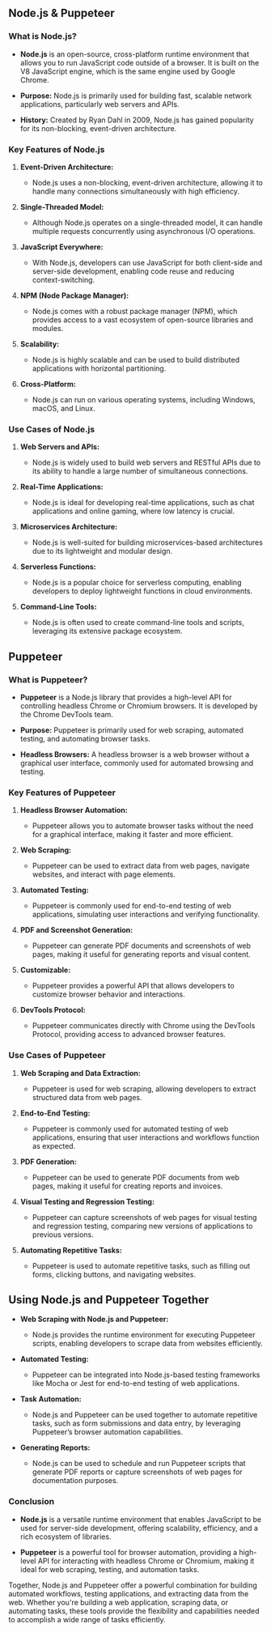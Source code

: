 ## Node.js & Puppeteer

### What is Node.js?

- **Node.js** is an open-source, cross-platform runtime environment that allows you to run JavaScript code outside of a browser. It is built on the V8 JavaScript engine, which is the same engine used by Google Chrome.

- **Purpose:** Node.js is primarily used for building fast, scalable network applications, particularly web servers and APIs.

- **History:** Created by Ryan Dahl in 2009, Node.js has gained popularity for its non-blocking, event-driven architecture.

### Key Features of Node.js

1. **Event-Driven Architecture:**
   - Node.js uses a non-blocking, event-driven architecture, allowing it to handle many connections simultaneously with high efficiency.

2. **Single-Threaded Model:**
   - Although Node.js operates on a single-threaded model, it can handle multiple requests concurrently using asynchronous I/O operations.

3. **JavaScript Everywhere:**
   - With Node.js, developers can use JavaScript for both client-side and server-side development, enabling code reuse and reducing context-switching.

4. **NPM (Node Package Manager):**
   - Node.js comes with a robust package manager (NPM), which provides access to a vast ecosystem of open-source libraries and modules.

5. **Scalability:**
   - Node.js is highly scalable and can be used to build distributed applications with horizontal partitioning.

6. **Cross-Platform:**
   - Node.js can run on various operating systems, including Windows, macOS, and Linux.

### Use Cases of Node.js

1. **Web Servers and APIs:**
   - Node.js is widely used to build web servers and RESTful APIs due to its ability to handle a large number of simultaneous connections.

2. **Real-Time Applications:**
   - Node.js is ideal for developing real-time applications, such as chat applications and online gaming, where low latency is crucial.

3. **Microservices Architecture:**
   - Node.js is well-suited for building microservices-based architectures due to its lightweight and modular design.

4. **Serverless Functions:**
   - Node.js is a popular choice for serverless computing, enabling developers to deploy lightweight functions in cloud environments.

5. **Command-Line Tools:**
   - Node.js is often used to create command-line tools and scripts, leveraging its extensive package ecosystem.


## Puppeteer

### What is Puppeteer?

- **Puppeteer** is a Node.js library that provides a high-level API for controlling headless Chrome or Chromium browsers. It is developed by the Chrome DevTools team.

- **Purpose:** Puppeteer is primarily used for web scraping, automated testing, and automating browser tasks.

- **Headless Browsers:** A headless browser is a web browser without a graphical user interface, commonly used for automated browsing and testing.

### Key Features of Puppeteer

1. **Headless Browser Automation:**
   - Puppeteer allows you to automate browser tasks without the need for a graphical interface, making it faster and more efficient.

2. **Web Scraping:**
   - Puppeteer can be used to extract data from web pages, navigate websites, and interact with page elements.

3. **Automated Testing:**
   - Puppeteer is commonly used for end-to-end testing of web applications, simulating user interactions and verifying functionality.

4. **PDF and Screenshot Generation:**
   - Puppeteer can generate PDF documents and screenshots of web pages, making it useful for generating reports and visual content.

5. **Customizable:**
   - Puppeteer provides a powerful API that allows developers to customize browser behavior and interactions.

6. **DevTools Protocol:**
   - Puppeteer communicates directly with Chrome using the DevTools Protocol, providing access to advanced browser features.

### Use Cases of Puppeteer

1. **Web Scraping and Data Extraction:**
   - Puppeteer is used for web scraping, allowing developers to extract structured data from web pages.

2. **End-to-End Testing:**
   - Puppeteer is commonly used for automated testing of web applications, ensuring that user interactions and workflows function as expected.

3. **PDF Generation:**
   - Puppeteer can be used to generate PDF documents from web pages, making it useful for creating reports and invoices.

4. **Visual Testing and Regression Testing:**
   - Puppeteer can capture screenshots of web pages for visual testing and regression testing, comparing new versions of applications to previous versions.

5. **Automating Repetitive Tasks:**
   - Puppeteer is used to automate repetitive tasks, such as filling out forms, clicking buttons, and navigating websites.


## Using Node.js and Puppeteer Together

- **Web Scraping with Node.js and Puppeteer:**
  - Node.js provides the runtime environment for executing Puppeteer scripts, enabling developers to scrape data from websites efficiently.

- **Automated Testing:**
  - Puppeteer can be integrated into Node.js-based testing frameworks like Mocha or Jest for end-to-end testing of web applications.

- **Task Automation:**
  - Node.js and Puppeteer can be used together to automate repetitive tasks, such as form submissions and data entry, by leveraging Puppeteer’s browser automation capabilities.

- **Generating Reports:**
  - Node.js can be used to schedule and run Puppeteer scripts that generate PDF reports or capture screenshots of web pages for documentation purposes.

### Conclusion

- **Node.js** is a versatile runtime environment that enables JavaScript to be used for server-side development, offering scalability, efficiency, and a rich ecosystem of libraries.

- **Puppeteer** is a powerful tool for browser automation, providing a high-level API for interacting with headless Chrome or Chromium, making it ideal for web scraping, testing, and automation tasks.

Together, Node.js and Puppeteer offer a powerful combination for building automated workflows, testing applications, and extracting data from the web. Whether you're building a web application, scraping data, or automating tasks, these tools provide the flexibility and capabilities needed to accomplish a wide range of tasks efficiently.